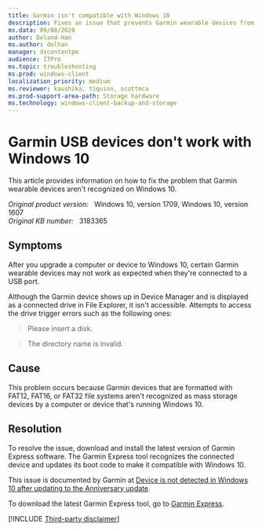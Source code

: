 ```yaml
---
title: Garmin isn't compatible with Windows 10
description: Fixes an issue that prevents Garmin wearable devices from working after you've upgraded your computer or device to Windows 10.
ms.data: 09/08/2020
author: Deland-Han
ms.author: delhan
manager: dscontentpm
audience: ITPro
ms.topic: troubleshooting
ms.prod: windows-client
localization_priority: medium
ms.reviewer: kaushika, tiquinn, scottmca
ms.prod-support-area-path: Storage hardware
ms.technology: windows-client-backup-and-storage
---
```

# Garmin USB devices don't work with Windows 10

This article provides information on how to fix the problem that Garmin wearable devices aren't recognized on Windows 10.

_Original product version:_ &nbsp; Windows 10, version 1709, Windows 10, version 1607  
_Original KB number:_ &nbsp; 3183365

## Symptoms

After you upgrade a computer or device to Windows 10, certain Garmin wearable devices may not work as expected when they're connected to a USB port.

Although the Garmin device shows up in Device Manager and is displayed as a connected drive in File Explorer, it isn't accessible. Attempts to access the drive trigger errors such as the following ones:

> Please insert a disk.

> The directory name is invalid.

## Cause

This problem occurs because Garmin devices that are formatted with FAT12, FAT16, or FAT32 file systems aren't recognized as mass storage devices by a computer or device that's running Windows 10.

## Resolution

To resolve the issue, download and install the latest version of Garmin Express software. The Garmin Express tool recognizes the connected device and updates its boot code to make it compatible with Windows 10.

This issue is documented by Garmin at [Device is not detected in Windows 10 after updating to the Anniversary update](https://static.garmin.com/com.garmin.static-pages/cf-maintenance-500.html?site=forums).

To download the latest Garmin Express tool, go to [Garmin Express](https://software.garmin.com/express.html).

[!INCLUDE [Third-party disclaimer](../../includes/third-party-disclaimer.md)]
